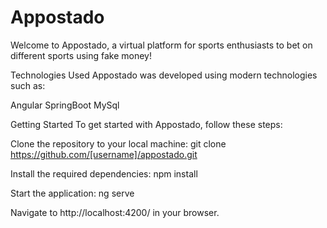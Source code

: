# Appostado 

Welcome to Appostado, a virtual platform for sports enthusiasts to bet on different sports using fake money!

Technologies Used
Appostado was developed using modern technologies such as:

Angular
SpringBoot
MySql

Getting Started
To get started with Appostado, follow these steps:

Clone the repository to your local machine:
git clone https://github.com/[username]/appostado.git

Install the required dependencies:
npm install

Start the application:
ng serve

Navigate to http://localhost:4200/ in your browser.
